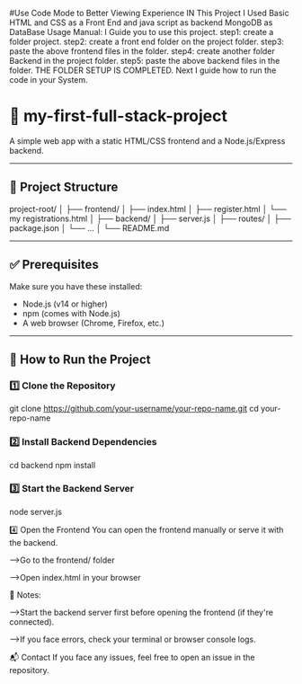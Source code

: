 #Use Code Mode to Better Viewing Experience
IN This Project I Used Basic HTML and CSS as a Front End and java script as backend MongoDB as DataBase
Usage Manual:
      I Guide you to use this project.
      step1:
          create a folder project.
      step2:
          create a front end folder on the project folder.
      step3:
          paste the above frontend files in the folder.
      step4:
          create another folder Backend in the project folder.
      step5:
          paste the above backend files in the folder.
                             THE FOLDER SETUP IS COMPLETED.
Next I guide how to run the code in your System.



# 📌 my-first-full-stack-project
A simple web app with a static HTML/CSS frontend and a Node.js/Express backend.

---

## 📂 Project Structure

project-root/
│
├── frontend/
│ ├── index.html
│ ├── register.html
│ └── my registrations.html
│
├── backend/
│ ├── server.js
│ ├── routes/
│ ├── package.json
│ └── ...
│
└── README.md



---

## ✅ Prerequisites

Make sure you have these installed:
- Node.js (v14 or higher)
- npm (comes with Node.js)
- A web browser (Chrome, Firefox, etc.)

---

## 🚀 How to Run the Project

### 1️⃣ Clone the Repository

git clone https://github.com/your-username/your-repo-name.git
cd your-repo-name

### 2️⃣ Install Backend Dependencies
cd backend
npm install

### 3️⃣ Start the Backend Server
node server.js

4️⃣ Open the Frontend
You can open the frontend manually or serve it with the backend.

   -->Go to the frontend/ folder

   -->Open index.html in your browser

📝 Notes:

  -->Start the backend server first before opening the frontend (if they're connected).

  -->If you face errors, check your terminal or browser console logs.

  📬 Contact
    If you face any issues, feel free to open an issue in the repository.

